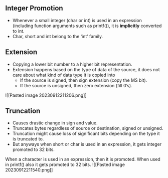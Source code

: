 
## Integer Promotion

- Whenever a small integer (char or int) is used in an expression (including function arguments such as printf()), it is **implicitly** converted to int.
- Char, short and int belong to the ‘int’ family.

## Extension

- Copying a lower bit number to a higher bit representation.
- Extension happens based on the type of data of the source, it does not care about what kind of data type it is copied into
	- If the source is signed, then sign extension (copy the MS bit).
	- If the source is unsigned, then zero extension (fill 0’s).

![[Pasted image 20230912211206.png]]


## Truncation

- Causes drastic change in sign and value.
- Truncates bytes regardless of source or destination, signed or unsigned.
- Truncation might cause loss of significant bits depending on the type it is truncated to.
- But anyways when short or char is used in an expression, it gets integer promoted to 32 bits.

When a character is used in an expression, then it is promoted. When used in printf() also it gets promoted to 32 bits.
![[Pasted image 20230912211540.png]]
